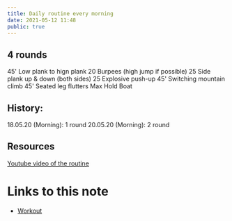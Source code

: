 ```yaml
---
title: Daily routine every morning
date: 2021-05-12 11:48
public: true
---
```


## 4 rounds

45' Low plank to hign plank
20  Burpees (high jump if possible)
25  Side plank up & down (both sides)
25  Explosive push-up
45' Switching mountain climb
45' Seated leg flutters
Max Hold Boat

## History:

18.05.20 (Morning): 1 round
20.05.20 (Morning): 2 round

## Resources

[Youtube video of the routine](https://www.youtube.com/watch?v=Z_zHF-UwO5A)

# Links to this note

- [Workout](20210512-114753.md)
